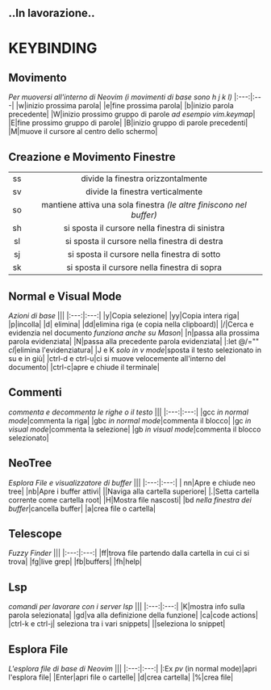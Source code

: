 ## ..In lavorazione..

# KEYBINDING

## Movimento
*Per muoversi all'interno di Neovim (i movimenti di base sono h j k l)*
|:---:|:---|
|w|inizio prossima parola|
|e|fine prossima parola|
|b|inizio parola precedente|
|W|inizio prossimo gruppo di parole *ad esempio vim.keymap*|
|E|fine prossimo gruppo di parole|
|B|inizio gruppo di parole precedenti|
|M|muove il cursore al centro dello schermo|

## Creazione e Movimento Finestre
|||
|:---:|:---:|
|<leader>ss|divide la finestra orizzontalmente|
|<leader>sv|divide la finestra verticalmente|
|<leader>so|mantiene attiva una sola finestra *(le altre finiscono nel buffer)*|
|<leader>sh|si sposta il cursore nella finestra di sinistra|
|<leader>sl|si sposta il cursore nella finestra di destra|
|<leader>sj|si sposta il cursore nella finestra di sotto|
|<leader>sk|si sposta il cursore nella finestra di sopra|

## Normal e Visual Mode
*Azioni di base*
|||
|:---:|:---:|
|y|Copia selezione|
|yy|Copia intera riga|
|p|incolla|
|d| elimina|
|dd|elimina riga (e copia nella clipboard)|
|/|Cerca e evidenzia nel documento *funziona anche su Mason*|
|n|passa alla prossima parola evidenziata|
|N|passa alla precedente parola evidenziata|
|:let @/=""  *<leader>cl*|elimina l'evidenziatura|
|J e K *solo in v mode*|sposta il testo selezionato in su e in giù|
|ctrl-d e ctrl-u|ci si muove velocemente all'interno del documento|
|ctrl-c|apre e chiude il terminale|

## Commenti
*commenta e decommenta le righe o il testo*
|||
|:---:|:---:|
|gcc *in normal mode*|commenta la riga|
|gbc *in normal mode*|commenta il blocco|
|gc *in visual mode*|commenta la selezione|
|gb *in visual mode*|commenta il blocco selezionato|

## NeoTree
*Esplora File e visualizzatore di buffer*
|||
|:---:|:---:|
|<leader> nn|Apre e chiude neo tree|
|<leader>nb|Apre i buffer attivi|
|<backspace>|Naviga alla cartella superiore|
|.|Setta cartella corrente come cartella root|
|H|Mostra file nascosti|
|bd *nella finestra dei buffer*|cancella buffer|
|a|crea file o cartella|

## Telescope
*Fuzzy Finder*
|||
|:---:|:---:|
|<leader>ff|trova file partendo dalla cartella in cui ci si trova|
|<leader>fg|live grep|
|<leader>fb|buffers|
|<leader>fh|help|

## Lsp
*comandi per lavorare con i server lsp*
|||
|:---:|:---:|
|K|mostra info sulla parola selezionata|
|gd|va alla definizione della funzione|
|<leader>ca|code actions|
|ctrl-k e ctrl-j| seleziona tra i vari snippets|
|<CR>|seleziona lo snippet|

## Esplora File
*L'esplora file di base di Neovim*
|||
|:---:|:---:|
|:Ex *<leader> pv* (in normal mode)|apri l'esplora file|
|Enter|apri file o cartelle|
|d|crea cartella|
|%|crea file|
